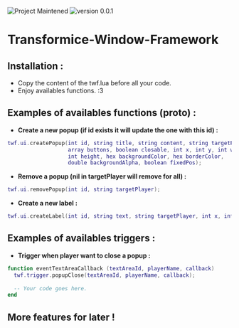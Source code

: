 ![Project Maintened](https://img.shields.io/badge/Project-maintened-green.svg)    ![version 0.0.1](https://img.shields.io/badge/version-0.0.1-green.svg)

Transformice-Window-Framework
=============================

Installation :
--------------
  * Copy the content of the twf.lua before all your code.
  * Enjoy availables functions. :3

Examples of availables functions (proto) :
------------------------------------------

  * **Create a new popup (if id exists it will update the one with this id) :**
  ``` lua  
  twf.ui.createPopup(int id, string title, string content, string targetPlayer,
                     array buttons, boolean closable, int x, int y, int width,
                     int height, hex backgroundColor, hex borderColor, 
                     double backgroundAlpha, boolean fixedPos);
  ```
  
  * **Remove a popup (nil in targetPlayer will remove for all) :**
  ``` lua
  twf.ui.removePopup(int id, string targetPlayer);
  ```
  
  * **Create a new label :**
  ``` lua
  twf.ui.createLabel(int id, string text, string targetPlayer, int x, int y);
  ```

Examples of availables triggers :
---------------------------------

 * **Trigger when player want to close a popup :**

 ``` lua
 function eventTextAreaCallback (textAreaId, playerName, callback)
   twf.trigger.popupClose(textAreaId, playerName, callback);
   
   -- Your code goes here.
 end
 ```

More features for later !
-------------------------
